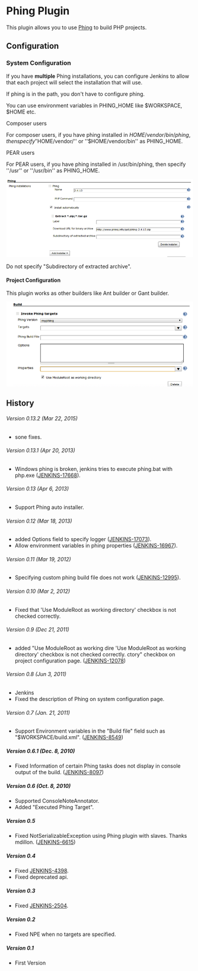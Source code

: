 # Phing Plugin

This plugin allows you to use [Phing](http://phing.info/trac/) to build
PHP projects.

## Configuration

### System Configuration

  
If you have **multiple** Phing installations, you can configure Jenkins
to allow that each project will select the installation that will use.

If phing is in the path, you don't have to configure phing.

You can use environment variables in PHING\_HOME like $WORKSPACE, $HOME
etc.

Composer users

For composer users, if you have phing installed in
$HOME/vendor/bin/phing, then specify ''$HOME/vendor/'' or
''$HOME/vendor/bin'' as PHING\_HOME.

PEAR users

For PEAR users, if you have phing installed in /usr/bin/phing, then
specify ''/usr'' or ''/usr/bin'' as PHING\_HOME.

![](docs/images/system_configuration.png)

Do not specify "Subdirectory of extracted archive".

#### Project Configuration

  
This plugin works as other builders like Ant builder or Gant builder.

![](docs/images/project_configuration.png)

## History

###### Version 0.13.2 (Mar 22, 2015)

-   sone fixes.

###### Version 0.13.1 (Apr 20, 2013)

-   Windows phing is broken, jenkins tries to execute phing.bat with
    php.exe
    ([JENKINS-17668](https://issues.jenkins-ci.org/browse/JENKINS-17668)).

###### Version 0.13 (Apr 6, 2013)

-   Support Phing auto installer.

###### Version 0.12 (Mar 18, 2013)

-   added Options field to specify logger
    ([JENKINS-17073](https://issues.jenkins-ci.org/browse/JENKINS-17073)).
-   Allow environment variables in phing properties
    ([JENKINS-16967](https://issues.jenkins-ci.org/browse/JENKINS-16967)).

###### Version 0.11 (Mar 19, 2012)

-   Specifying custom phing build file does not work
    ([JENKINS-12995](https://issues.jenkins-ci.org/browse/JENKINS-12995)).

###### Version 0.10 (Mar 2, 2012)

-   Fixed that 'Use ModuleRoot as working directory' checkbox is not
    checked correctly.

###### Version 0.9 (Dec 21, 2011)

-   added "Use ModuleRoot as working dire 'Use ModuleRoot as working
    directory' checkbox is not checked correctly. ctory" checkbox on
    project configuration page.
    ([JENKINS-12078](https://issues.jenkins-ci.org/browse/JENKINS-12078))

###### Version 0.8 (Jun 3, 2011)

-   Jenkins
-   Fixed the description of Phing on system configuration page.

###### Version 0.7 (Jan. 21, 2011)

-   Support Environment variables in the "Build file" field such as
    "$WORKSPACE/build.xml".
    ([JENKINS-8549](https://issues.jenkins-ci.org/browse/JENKINS-8549))

##### Version 0.6.1 (Dec. 8, 2010)

-   Fixed Information of certain Phing tasks does not display in console
    output of the build.
    ([JENKINS-8097](https://issues.jenkins-ci.org/browse/JENKINS-8097))

##### Version 0.6 (Oct. 8, 2010)

-   Supported ConsoleNoteAnnotator.
-   Added "Executed Phing Target".

##### Version 0.5

-   Fixed NotSerializableException using Phing plugin with slaves.
    Thanks mdillon.
    ([JENKINS-6615](https://issues.jenkins-ci.org/browse/JENKINS-6615))

##### Version 0.4

-   Fixed
    [JENKINS-4398](https://issues.jenkins-ci.org/browse/JENKINS-4398).
-   Fixed deprecated api.

##### Version 0.3

-   Fixed
    [JENKINS-2504](https://issues.jenkins-ci.org/browse/JENKINS-2504).

##### Version 0.2

-   Fixed NPE when no targets are specified.

##### Version 0.1

-   First Version
